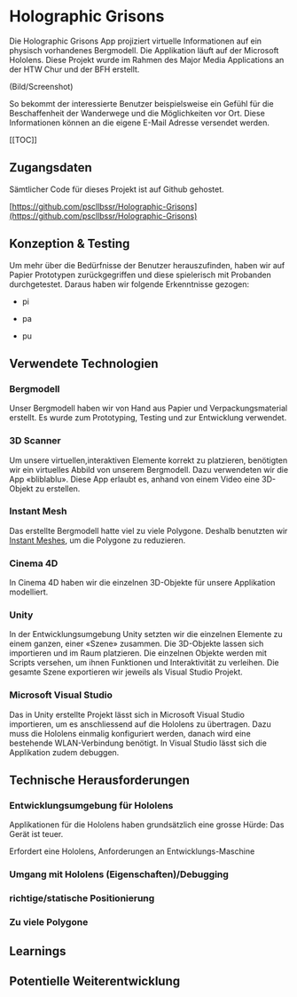 # Holographic Grisons

Die Holographic Grisons App projiziert virtuelle Informationen auf ein physisch vorhandenes Bergmodell. Die Applikation läuft auf der Microsoft Hololens. Diese Projekt wurde im Rahmen des Major Media Applications an der HTW Chur und der BFH erstellt.

(Bild/Screenshot)

So bekommt der interessierte Benutzer beispielsweise ein Gefühl für die Beschaffenheit der Wanderwege und die Möglichkeiten vor Ort. Diese Informationen können an die eigene E-Mail Adresse versendet werden. 

[[TOC]]

## Zugangsdaten

Sämtlicher Code für dieses Projekt ist auf Github gehostet.

[https://github.com/pscllbssr/Holographic-Grisons](https://github.com/pscllbssr/Holographic-Grisons)

## Konzeption & Testing

Um mehr über die Bedürfnisse der Benutzer herauszufinden, haben wir auf Papier Prototypen zurückgegriffen und diese spielerisch mit Probanden durchgetestet. Daraus haben wir folgende Erkenntnisse gezogen:

* pi

* pa 

* pu

## Verwendete Technologien

### Bergmodell

Unser Bergmodell haben wir von Hand aus Papier und Verpackungsmaterial erstellt. Es wurde zum Prototyping, Testing und zur Entwicklung verwendet.

### 3D Scanner

Um unsere virtuellen,interaktiven Elemente korrekt zu platzieren, benötigten wir ein virtuelles Abbild von unserem Bergmodell. Dazu verwendeten wir die App «bliblablu». Diese App erlaubt es, anhand von einem Video eine 3D-Objekt zu erstellen.

### Instant Mesh

Das erstellte Bergmodell hatte viel zu viele Polygone. Deshalb benutzten wir [Instant Meshes](https://github.com/wjakob/instant-meshes), um die Polygone zu reduzieren.

### Cinema 4D

In Cinema 4D haben wir die einzelnen 3D-Objekte für unsere Applikation modelliert.

### Unity

In der Entwicklungsumgebung Unity setzten wir die einzelnen Elemente zu einem ganzen, einer «Szene» zusammen. Die 3D-Objekte lassen sich importieren und im Raum platzieren. Die einzelnen Objekte werden mit Scripts versehen, um ihnen Funktionen und Interaktivität zu verleihen. Die gesamte Szene exportieren wir jeweils als Visual Studio Projekt.

### Microsoft Visual Studio

Das in Unity erstellte Projekt lässt sich in Microsoft Visual Studio importieren, um es anschliessend auf die Hololens zu übertragen. Dazu muss die Hololens einmalig konfiguriert werden, danach wird eine bestehende WLAN-Verbindung benötigt. In Visual Studio lässt sich die Applikation zudem debuggen.

## Technische Herausforderungen

### Entwicklungsumgebung für Hololens

Applikationen für die Hololens haben grundsätzlich eine grosse Hürde: Das Gerät ist teuer.

Erfordert eine Hololens, Anforderungen an Entwicklungs-Maschine

### Umgang mit Hololens (Eigenschaften)/Debugging

### richtige/statische Positionierung

### Zu viele Polygone

## Learnings

## Potentielle Weiterentwicklung
